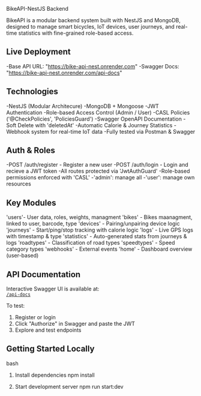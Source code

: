 BikeAPI-NestJS Backend

BikeAPI is a modular backend system built with NestJS and MongoDB, designed to manage smart bicycles, IoT devices, user journeys, and real-time statistics with fine-grained role-based access.

## Live Deployment

-Base API URL: "https://bike-api-nest.onrender.com"
-Swagger Docs: "https://bike-api-nest.onrender.com/api-docs"

## Technologies

-NestJS (Modular Architecure)
-MongoDB + Mongoose
-JWT Authentication
-Role-based Access Control (Admin / User)
-CASL Policies ('@CheckPolicies', 'PoliciesGuard')
-Swagger OpenAPI Documentation
-Soft Delete with 'deletedAt'
-Automatic Calorie & Journey Statistics
-Webhook system for real-time IoT data
-Fully tested via Postman & Swagger

## Auth & Roles

-POST /auth/register - Register a new user
-POST /auth/login - Login and recieve a JWT token
-All routes protected via 'JwtAuthGuard'
-Role-based permissions enforced with 'CASL'
-'admin': manage all
-'user': manage own resources

## Key Modules

'users'- User data, roles, weights, managment
'bikes' - Bikes maanagment, linked to user, barcode, type
'devices' - Pairing/unpairing device logic
'journeys' - Start/ping/stop tracking with calorie logic
'logs' - Live GPS logs with timestamp & type
'statistics' - Auto-generated stats from journeys & logs
'roadtypes' - Classification of road types
'speedtypes' - Speed category types
'webhooks' - External events
'home' - Dashboard overview (user-based)

## API Documentation

Interactive Swagger UI is available at:  
[`/api-docs`](https://bike-api-nest.onrender.com/api-docs)

To test:

1. Register or login
2. Click "Authorize" in Swagger and paste the JWT
3. Explore and test endpoints

## Getting Started Locally

bash

1. Install dependencies
   npm install

2. Start development server
   npm run start:dev
